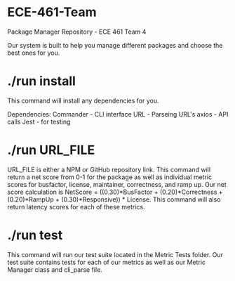 # ECE-461-Team
Package Manager Repository - ECE 461 Team 4

Our system is built to help you manage different packages and choose the best ones for you.

 # ./run install
This command will install any dependencies for you.

Dependencies:
Commander   - CLI interface
URL         - Parseing URL's
axios       - API calls
Jest        - for testing

# ./run URL_FILE
URL_FILE is either a NPM or GitHub repository link. 
This command will return a net score from 0-1 for the package as well as individual metric scores for busfactor, license, maintainer, correctness, and ramp up.
Our net score calculation is NetScore = ((0.30)*BusFactor + (0.20)*Correctness + (0.20)*RampUp + (0.30)*Responsive)) * License.
This command will also return latency scores for each of these metrics.

# ./run test
This command will run our test suite located in the Metric Tests folder. Our test suite contains tests for each of our metrics as well as our Metric Manager class and cli_parse file.
